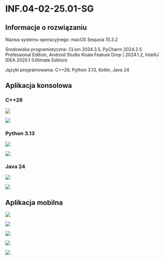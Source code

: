 # INF.04-02-25.01-SG

## Informacje o rozwiązaniu

Nazwa systemu operacyjnego: macOS Sequoia 15.3.2

Środowiska programistyczne: CLion 2024.3.5, PyCharm 2024.2.5 Professional Edition, Android Studio Koala Feature Drop | 2024.1.2, IntelliJ IDEA 2025.1 (Ultimate Edition)

Języki programowania: C++26, Python 3.13, Kotlin, Java 24

## Aplikacja konsolowa

### C++26

![](dokumentacja/konsola1cpp.png)

![](dokumentacja/konsola2cpp.png)

### Python 3.13

![](dokumentacja/konsola1py.png)

![](dokumentacja/konsola2py.png)

### Java 24

![](dokumentacja/konsola1java.png)

![](dokumentacja/konsola2java.png)

## Aplikacja mobilna

![](dokumentacja/mobile1.png)

![](dokumentacja/mobile2.png)

![](dokumentacja/mobile3.png)

![](dokumentacja/mobile4.png)

![](dokumentacja/mobile5.png)
